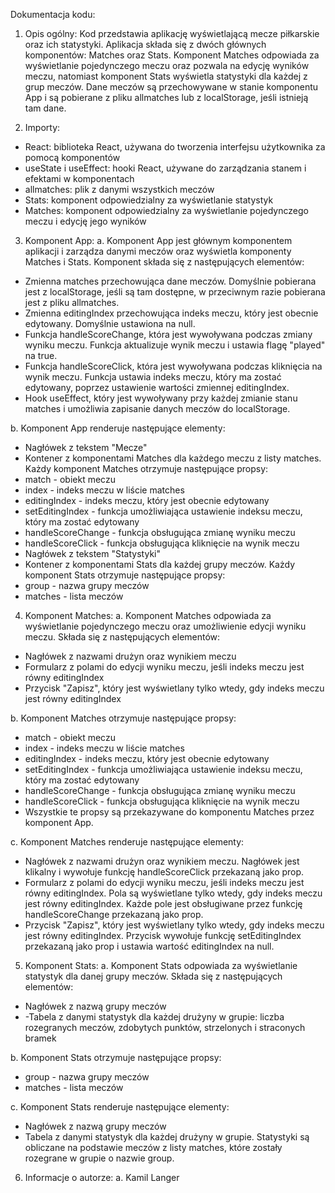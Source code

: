 Dokumentacja kodu:

1. Opis ogólny:
Kod przedstawia aplikację wyświetlającą mecze piłkarskie oraz ich statystyki. Aplikacja składa się z dwóch głównych komponentów: Matches oraz Stats. Komponent Matches odpowiada za wyświetlanie pojedynczego meczu oraz pozwala na edycję wyników meczu, natomiast komponent Stats wyświetla statystyki dla każdej z grup meczów. Dane meczów są przechowywane w stanie komponentu App i są pobierane z pliku allmatches lub z localStorage, jeśli istnieją tam dane.

2. Importy:
- React: biblioteka React, używana do tworzenia interfejsu użytkownika za pomocą komponentów
- useState i useEffect: hooki React, używane do zarządzania stanem i efektami w komponentach
- allmatches: plik z danymi wszystkich meczów
- Stats: komponent odpowiedzialny za wyświetlanie statystyk
- Matches: komponent odpowiedzialny za wyświetlanie pojedynczego meczu i edycję jego wyników

3. Komponent App:
a. Komponent App jest głównym komponentem aplikacji i zarządza danymi meczów oraz wyświetla komponenty Matches i Stats. Komponent składa się z następujących elementów:
- Zmienna matches przechowująca dane meczów. Domyślnie pobierana jest z localStorage, jeśli są tam dostępne, w przeciwnym razie pobierana jest z pliku allmatches.
- Zmienna editingIndex przechowująca indeks meczu, który jest obecnie edytowany. Domyślnie ustawiona na null.
- Funkcja handleScoreChange, która jest wywoływana podczas zmiany wyniku meczu. Funkcja aktualizuje wynik meczu i ustawia flagę "played" na true.
- Funkcja handleScoreClick, która jest wywoływana podczas kliknięcia na wynik meczu. Funkcja ustawia indeks meczu, który ma zostać edytowany, poprzez ustawienie wartości zmiennej editingIndex.
- Hook useEffect, który jest wywoływany przy każdej zmianie stanu matches i umożliwia zapisanie danych meczów do localStorage.

b. Komponent App renderuje następujące elementy:
- Nagłówek z tekstem "Mecze"
- Kontener z komponentami Matches dla każdego meczu z listy matches. Każdy komponent Matches otrzymuje następujące propsy:
- match - obiekt meczu
- index - indeks meczu w liście matches
- editingIndex - indeks meczu, który jest obecnie edytowany
- setEditingIndex - funkcja umożliwiająca ustawienie indeksu meczu, który ma zostać edytowany
- handleScoreChange - funkcja obsługująca zmianę wyniku meczu
- handleScoreClick - funkcja obsługująca kliknięcie na wynik meczu
- Nagłówek z tekstem "Statystyki"
- Kontener z komponentami Stats dla każdej grupy meczów. Każdy komponent Stats otrzymuje następujące propsy:
- group - nazwa grupy meczów
- matches - lista meczów

4. Komponent Matches:
a. Komponent Matches odpowiada za wyświetlanie pojedynczego meczu oraz umożliwienie edycji wyniku meczu. Składa się z następujących elementów:
- Nagłówek z nazwami drużyn oraz wynikiem meczu
- Formularz z polami do edycji wyniku meczu, jeśli indeks meczu jest równy editingIndex
- Przycisk "Zapisz", który jest wyświetlany tylko wtedy, gdy indeks meczu jest równy editingIndex

b. Komponent Matches otrzymuje następujące propsy:
- match - obiekt meczu
- index - indeks meczu w liście matches
- editingIndex - indeks meczu, który jest obecnie edytowany
- setEditingIndex - funkcja umożliwiająca ustawienie indeksu meczu, który ma zostać edytowany
- handleScoreChange - funkcja obsługująca zmianę wyniku meczu
- handleScoreClick - funkcja obsługująca kliknięcie na wynik meczu
- Wszystkie te propsy są przekazywane do komponentu Matches przez komponent App.

c. Komponent Matches renderuje następujące elementy:
- Nagłówek z nazwami drużyn oraz wynikiem meczu. Nagłówek jest klikalny i wywołuje funkcję handleScoreClick przekazaną jako prop.
- Formularz z polami do edycji wyniku meczu, jeśli indeks meczu jest równy editingIndex. Pola są wyświetlane tylko wtedy, gdy indeks meczu jest równy editingIndex. Każde pole jest obsługiwane przez funkcję handleScoreChange przekazaną jako prop.
- Przycisk "Zapisz", który jest wyświetlany tylko wtedy, gdy indeks meczu jest równy editingIndex. Przycisk wywołuje funkcję setEditingIndex przekazaną jako prop i ustawia wartość editingIndex na null.

5. Komponent Stats:
a. Komponent Stats odpowiada za wyświetlanie statystyk dla danej grupy meczów. Składa się z następujących elementów:
- Nagłówek z nazwą grupy meczów
- -Tabela z danymi statystyk dla każdej drużyny w grupie: liczba rozegranych meczów, zdobytych punktów, strzelonych i straconych bramek

b. Komponent Stats otrzymuje następujące propsy:
- group - nazwa grupy meczów
- matches - lista meczów

c. Komponent Stats renderuje następujące elementy:
- Nagłówek z nazwą grupy meczów
- Tabela z danymi statystyk dla każdej drużyny w grupie. Statystyki są obliczane na podstawie meczów z listy matches, które zostały rozegrane w grupie o nazwie group.

6. Informacje o autorze:
a. Kamil Langer
